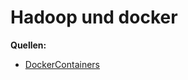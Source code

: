 # Hadoop und docker



**Quellen:**
* [DockerContainers](https://hadoop.apache.org/docs/r3.0.1/hadoop-yarn/hadoop-yarn-site/DockerContainers.html)